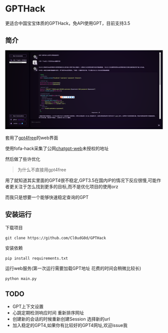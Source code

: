 # GPTHack
更适合中国宝宝体质的GPTHack，免API使用GPT，目前支持3.5

## 简介
![](./images/show.jpg)

套用了[gpt4free](https://github.com/xtekky/gpt4free)的web界面

使用fofa-hack采集了公网[chatgpt-web](https://github.com/Chanzhaoyu/chatgpt-web)未授权的地址

然后做了些许优化

> 为什么不直接用gpt4free

用了就知道其实里面的GPT4很不稳定,GPT3.5在国内IP的情况下反应很慢,可能作者更关注于怎么找到更多的目标,而不是优化项目的使用orz

而我只是想要一个能够快速稳定查询的GPT

## 安装运行
下载项目

`git clone https://github.com/Cl0udG0d/GPTHack`

安装依赖

`pip install requirements.txt`

运行web服务(第一次运行需要加载GPT地址 花费的时间会稍微比较长)

`python main.py`

## TODO

+ GPT上下文设置
+ 心跳定期检测响应时间 重新排序网址
+ 创建新的会话的时候重新创建Session 选择新的url
+ 加入稳定的GPT4,如果你有比较好的GPT4网址,欢迎issue我



